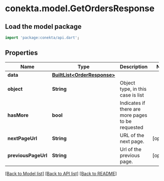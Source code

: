 # conekta.model.GetOrdersResponse

## Load the model package
```dart
import 'package:conekta/api.dart';
```

## Properties
Name | Type | Description | Notes
------------ | ------------- | ------------- | -------------
**data** | [**BuiltList&lt;OrderResponse&gt;**](OrderResponse.md) |  | 
**object** | **String** | Object type, in this case is list | 
**hasMore** | **bool** | Indicates if there are more pages to be requested | 
**nextPageUrl** | **String** | URL of the next page. | [optional] 
**previousPageUrl** | **String** | Url of the previous page. | [optional] 

[[Back to Model list]](../README.md#documentation-for-models) [[Back to API list]](../README.md#documentation-for-api-endpoints) [[Back to README]](../README.md)


